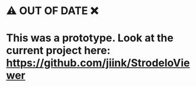 # ⚠ OUT OF DATE ❌

# This was a prototype. Look at the current project here: https://github.com/jiink/StrodeloViewer
